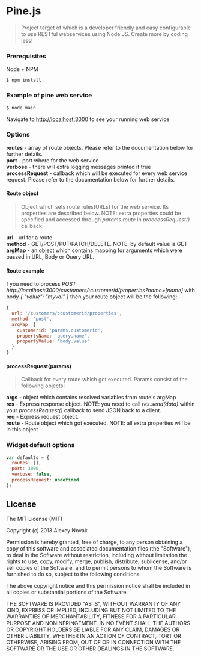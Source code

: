 Pine.js
========

> Project target of which is a developer friendly and easy configurable to use RESTful webservices using Node.JS. Create more by coding less!

### Prerequisites

Node + NPM

```
$ npm install
```

### Example of pine web service

```
$ node main
```

Navigate to [http://localhost:3000](http://localhost:3000) to see your running web service

### Options

**routes** - array of route objects. Please refer to the documentation below for further details.  
**port** - port where for the web service  
**verbose** - there will extra logging messages printed if true  
**processRequest** - callback which will be executed for every web service request. Please refer to the documentation below for further details.  

#### Route object

> Object which sets route rules(URLs) for the web service. Its properties are described below. NOTE: extra properties could be specified and accessed through _params.route_ in _proccessRequest()_ callback

**url** - url for a route  
**method** - GET/POST/PUT/PATCH/DELETE. NOTE: by default value is GET
**argMap** - an object which contains mapping for arguments which were passed in URL, Body or Query URL.  

#### Route example

f you need to process _POST http://localhost:3000/customers/:customerid/properties?name=[name]_ with body _{ "value": "myval" }_ then your route object will be the following:

```javascript
{
  url: '/customers/:customerid/properties',
  method: 'post',
  argMap: {
    customerid: 'params.customerid',
    propertyName: 'query.name',
    propertyValue: 'body.value'
  }
}
```

#### processRequest(params)

> Callback for every route which got executed. Params consist of the following objects:

**args** - object which contains resolved variables from route's argMap  
**res** - Express response object. NOTE: you need to call _res.send(data)_ within your _processRequest()_ callback to send JSON back to a client.  
**req** - Express request object.  
**route** - Route object which got executed. NOTE: all extra properties will be in this object  

### Widget default options

```javascript
var defaults = {
  routes: [],
  port: 3000,
  verbose: false,
  processRequest: undefined
};
```

## License
The MIT License (MIT)

Copyright (c) 2013 Alexey Novak

Permission is hereby granted, free of charge, to any person obtaining a copy of
this software and associated documentation files (the "Software"), to deal in
the Software without restriction, including without limitation the rights to
use, copy, modify, merge, publish, distribute, sublicense, and/or sell copies of
the Software, and to permit persons to whom the Software is furnished to do so,
subject to the following conditions:

The above copyright notice and this permission notice shall be included in all
copies or substantial portions of the Software.

THE SOFTWARE IS PROVIDED "AS IS", WITHOUT WARRANTY OF ANY KIND, EXPRESS OR
IMPLIED, INCLUDING BUT NOT LIMITED TO THE WARRANTIES OF MERCHANTABILITY, FITNESS
FOR A PARTICULAR PURPOSE AND NONINFRINGEMENT. IN NO EVENT SHALL THE AUTHORS OR
COPYRIGHT HOLDERS BE LIABLE FOR ANY CLAIM, DAMAGES OR OTHER LIABILITY, WHETHER
IN AN ACTION OF CONTRACT, TORT OR OTHERWISE, ARISING FROM, OUT OF OR IN
CONNECTION WITH THE SOFTWARE OR THE USE OR OTHER DEALINGS IN THE SOFTWARE.